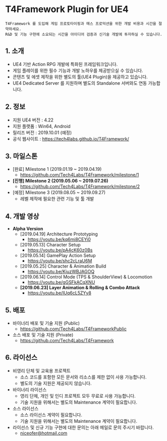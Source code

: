 # T4Framework Plugin for UE4

``` 
T4Framework 를 도입해 게임 프로토타이핑과 매스 프로덕션을 위한 개발 비용과 시간을 절약하세요.
R&D 및 기능 구현에 소요되는 시간을 아이디어 검증과 신기술 개발에 투자하실 수 있습니다.
```

## 1. 소개

- UE4 기반 Action RPG 개발에 특화된 프레임워크입니다.
- 게임 플레이를 위한 필수 기능과 개발 노하우를 제공받으실 수 있습니다.
- 콘텐츠 및 에셋 제작을 위한 별도의 툴(UE4 Plugin)을 제공하고 있습니다.
- UE4 Dedicated Server 를 지원하며 별도의 Standalone 서버와도 연동 가능합니다.

## 2. 정보

- 지원 UE4 버전 : 4.22
- 지원 플랫폼 : Win64, Android
- 릴리즈 버전 : 2019.10.01 (예정)
- 공식 웹사이트 : https://tech4labs.github.io/T4Framework/

## 3. 마일스톤

- [완료] Milestone 1 (2019.01.19 ~ 2019.04.19)
  - https://github.com/Tech4Labs/T4Framework/milestone/1
- **[진행] Milestone 2 (2019.05.06 ~ 2019.07.26)**
  - https://github.com/Tech4Labs/T4Framework/milestone/2
- [예정] Milestone 3 (2019.08.05 ~ 2019.09.27)
  - 레벨 제작에 필요한 관련 기능 및 툴 개발

## 4. 개발 영상

- **Alpha Version**
  - [2019.04.19] Architecture Prototyping
    - <https://youtu.be/kq6mi8CEYi0>
  - [2019.05.13] Character Setup
    - <https://youtu.be/pA4cK60z0Bs>
  - [2019.05.14] GamePlay Action Setup
    - <https://youtu.be/shc2cLraU6M>
  - [2019.05.25] Character & Animation Build
    - <https://youtu.be/KjuzWBJAGOQ>
  - [2019.06.14] Control Mode (TPS & ShoulderView) & Locomotion
    - <https://youtu.be/gGSFkACqXNU>
  - **[2019.06.23] Layer Animation & Rolling & Combo Attack**
    - <https://youtu.be/IUq6cL5ZYy8>

## 5. 배포

- 바이너리 배포 및 기술 지원 (Public)
  - https://github.com/Tech4Labs/T4FrameworkPublic
- 소스 배포 및 기술 지원 (Private)
  - https://github.com/Tech4Labs/T4Framework

## 6. 라이선스

- 비영리 단체 및 교육용 프로젝트
  - 소스 코드를 포함한 모든 문서와 리소스를 제한 없이 사용 가능합니다.
  - 별도의 기술 지원은 제공되지 않습니다.
- 바이너리 라이선스
  - 영리 단체, 개인 및 인디 프로젝트 모두 무료로 사용 가능합니다.
  - 기술 지원을 위해서는 별도의 Maintenance 계약이 필요합니다.
- 소스 라이선스
  - 소스 라이선스 계약이 필요합니다.
  - 기술 지원을 위해서는 별도의 Maintenance 계약이 필요합니다.
- 라이선스 및 신규 기능 구현에 대한 문의는 아래 메일로 문의 주시기 바랍니다.
  - niceofer@hotmail.com
